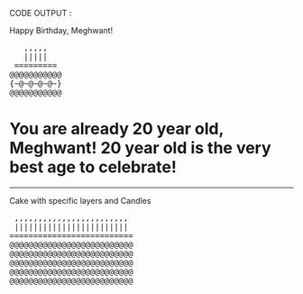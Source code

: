 CODE OUTPUT :

Happy Birthday, Meghwant!
<pre>
   ,,,,,   
   |||||   
 =========
@@@@@@@@@@@
{~@~@~@~@~}
@@@@@@@@@@@
</pre>
You are already 20 year old, Meghwant!
20 year old is the very best age to celebrate!
=========================================================================================================================================================================
<hr>
Cake with specific layers and Candles
<pre>
 ,,,,,,,,,,,,,,,,,,,,,,,,
 ||||||||||||||||||||||||
==========================
@@@@@@@@@@@@@@@@@@@@@@@@@@
@@@@@@@@@@@@@@@@@@@@@@@@@@
@@@@@@@@@@@@@@@@@@@@@@@@@@
@@@@@@@@@@@@@@@@@@@@@@@@@@
@@@@@@@@@@@@@@@@@@@@@@@@@@ </pre>

